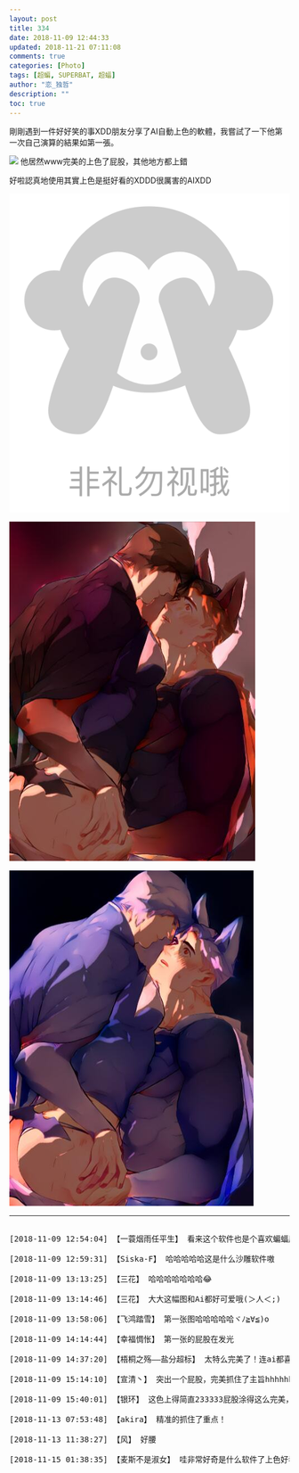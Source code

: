 ```yaml
---
layout: post
title: 334
date: 2018-11-09 12:44:33
updated: 2018-11-21 07:11:08
comments: true
categories: [Photo]
tags: [超蝙, SUPERBAT, 超蝠]
author: "恋_独哲"
description: ""
toc: true
---
```


<p dir="ltr"  >剛剛遇到一件好好笑的事XDD朋友分享了AI自動上色的軟體，我嘗試了一下他第一次自己演算的結果如第一張。</p> 
<p dir="ltr"  ><img src="https://emos.plurk.com/4584305271ecee60c34e902f440ff016_w48_h48.gif"  style="max-width:500px;"  />&nbsp;他居然www完美的上色了屁股，其他地方都上錯<br /></p> 
<p dir="ltr"  >好啦認真地使用其實上色是挺好看的XDDD很厲害的AIXDD</p>

![](https://raw.githubusercontent.com/alicewish/maple50821/master/img_YW5MWVN1NEpoZFZNb2R3WGpBbXhuNTBKNHlqOE51dHFNeUdyWkFlelcyaWRtTVpVTFJBU2lBPT0.png)

![](https://raw.githubusercontent.com/alicewish/maple50821/master/img_YW5MWVN1NEpoZFZNb2R3WGpBbXhuOElud1FCSmp1UVduaUw2aHVnZEVpc3NQYkY2VXpCVVV3PT0.jpg)

![](https://raw.githubusercontent.com/alicewish/maple50821/master/img_YW5MWVN1NEpoZFZNb2R3WGpBbXhuM1NUWHhlSlI0Q0ZLNTA1eXFaNnl6SXFkSzlHcmNiNnZ3PT0.jpg)

---

<pre>

[2018-11-09 12:54:04] 【一蓑烟雨任平生】 看来这个软件也是个喜欢蝙蝠屁股的

[2018-11-09 12:59:31] 【Siska-F】 哈哈哈哈哈这是什么沙雕软件嗷

[2018-11-09 13:13:25] 【三花】 哈哈哈哈哈哈哈😂

[2018-11-09 13:14:46] 【三花】 大大这幅图和Ai都好可爱哦(＞人＜;)

[2018-11-09 13:58:06] 【飞鸿踏雪】 第一张图哈哈哈哈哈ヾﾉ≧∀≦)o

[2018-11-09 14:14:44] 【幸福惆怅】 第一张的屁股在发光

[2018-11-09 14:37:20] 【梧桐之殇——盐分超标】 太特么完美了！连ai都喜欢蝙蝠侠的屁股！

[2018-11-09 15:14:10] 【宣清丶】 突出一个屁股，完美抓住了主旨hhhhhhhhhhhh

[2018-11-09 15:40:01] 【银环】 这色上得简直233333屁股涂得这么完美，连蝙蝠镖的颜色都填对了。再看看这俩人的脸，真•黑成炭，大超还黑中带彩哈哈哈哈哈。又是一个成精的AI。

[2018-11-13 07:53:48] 【akira】 精准的抓住了重点！

[2018-11-13 11:38:27] 【风】 好腰

[2018-11-15 01:38:35] 【麦斯不是淑女】 哇非常好奇是什么软件了上色好看啊qwq

</pre>